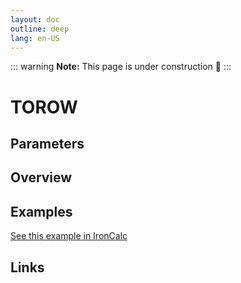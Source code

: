 ```yaml
---
layout: doc
outline: deep
lang: en-US
---
```


::: warning
**Note:** This page is under construction 🚧
:::

# TOROW

## Parameters

## Overview

## Examples

[See this example in IronCalc](https://app.ironcalc.com/?filename=torow)

## Links
